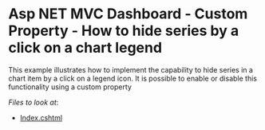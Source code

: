 # Asp NET MVC Dashboard - Custom Property - How to hide series by a click on a chart legend

This example illustrates how to implement the capability to hide series in a chart item by a click on a legend icon. It is possible to enable or disable this functionality using a custom property

*Files to look at*:

* [Index.cshtml](./CS/MvcDashboard/Views/Home/Index.cshtml)
